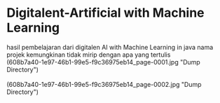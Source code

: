 # Digitalent-Artificial with Machine Learning
hasil pembelajaran dari digitalen AI with Machine Learning in java
nama projek kemungkinan tidak mirip dengan apa yang tertulis
<br>
(608b7a40-1e97-46b1-99e5-f9c36975eb14_page-0001.jpg "Dump Directory")
<br>
<br>
(608b7a40-1e97-46b1-99e5-f9c36975eb14_page-0002.jpg "Dump Directory")
<br>
